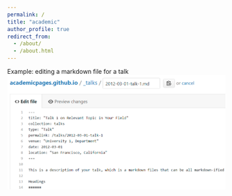 ```yaml
---
permalink: /
title: "academic"
author_profile: true
redirect_from: 
  - /about/
  - /about.html
---
```




Example:      editing a markdown file for a talk
![Editing a markdown file for a talk](/images/editing-talk.png)


